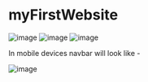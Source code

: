 # myFirstWebsite

![image](https://user-images.githubusercontent.com/78133036/138228458-32dfeb1a-822c-4b91-948a-60a741b57a4a.png)
![image](https://user-images.githubusercontent.com/78133036/138228770-8e84fb4c-64b5-4388-b96b-467f463d3345.png)
![image](https://user-images.githubusercontent.com/78133036/138228802-16e37795-ba3a-4308-805f-5c57f7fad519.png)


In mobile devices navbar will look like -

![image](https://user-images.githubusercontent.com/78133036/138228986-1a3c7b5f-e72b-4d89-9f97-1fdc9d45837d.png)
